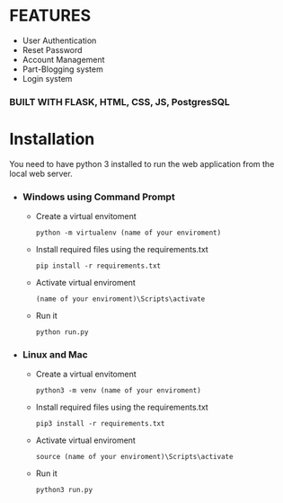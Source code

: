 # FEATURES
- User Authentication
- Reset Password
- Account Management
- Part-Blogging system
- Login system

### BUILT WITH FLASK, HTML, CSS, JS, PostgresSQL

# Installation
You need to have python 3 installed to run the web application from the local web server.
- ### Windows using Command Prompt
  - Create a virtual envitoment 
    ```command prompt
    python -m virtualenv (name of your enviroment)
    ```
  - Install required files using the requirements.txt
    ```command prompt
    pip install -r requirements.txt
    ```
  - Activate virtual enviroment
    ```command prompt
    (name of your enviroment)\Scripts\activate
    ```
  - Run it
    ```command prompt
    python run.py
    ```

- ### Linux and Mac
  - Create a virtual envitoment 
    ```command prompt
    python3 -m venv (name of your enviroment)
    ```
  - Install required files using the requirements.txt
    ```command prompt
    pip3 install -r requirements.txt
    ```
  - Activate virtual enviroment
    ```command prompt
    source (name of your enviroment)\Scripts\activate
    ```
  - Run it
    ```command prompt
    python3 run.py
    ```